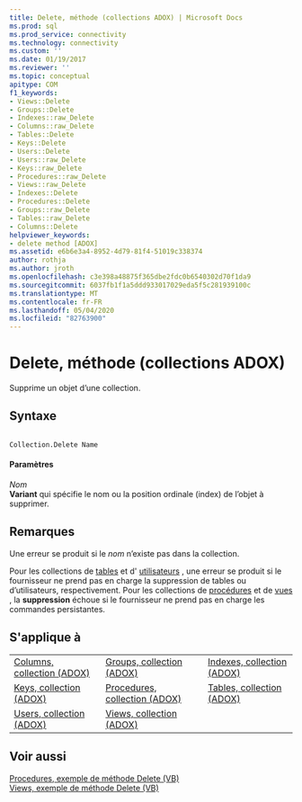 ```yaml
---
title: Delete, méthode (collections ADOX) | Microsoft Docs
ms.prod: sql
ms.prod_service: connectivity
ms.technology: connectivity
ms.custom: ''
ms.date: 01/19/2017
ms.reviewer: ''
ms.topic: conceptual
apitype: COM
f1_keywords:
- Views::Delete
- Groups::Delete
- Indexes::raw_Delete
- Columns::raw_Delete
- Tables::Delete
- Keys::Delete
- Users::Delete
- Users::raw_Delete
- Keys::raw_Delete
- Procedures::raw_Delete
- Views::raw_Delete
- Indexes::Delete
- Procedures::Delete
- Groups::raw_Delete
- Tables::raw_Delete
- Columns::Delete
helpviewer_keywords:
- delete method [ADOX]
ms.assetid: e6b6e3a4-8952-4d79-81f4-51019c338374
author: rothja
ms.author: jroth
ms.openlocfilehash: c3e398a48875f365dbe2fdc0b6540302d70f1da9
ms.sourcegitcommit: 6037fb1f1a5ddd933017029eda5f5c281939100c
ms.translationtype: MT
ms.contentlocale: fr-FR
ms.lasthandoff: 05/04/2020
ms.locfileid: "82763900"
---
```

# <a name="delete-method-adox-collections"></a>Delete, méthode (collections ADOX)
Supprime un objet d’une collection.  
  
## <a name="syntax"></a>Syntaxe  
  
```  
  
Collection.Delete Name  
```  
  
#### <a name="parameters"></a>Paramètres  
 *Nom*  
 **Variant** qui spécifie le nom ou la position ordinale (index) de l’objet à supprimer.  
  
## <a name="remarks"></a>Remarques  
 Une erreur se produit si le *nom* n’existe pas dans la collection.  
  
 Pour les collections de [tables](../../../ado/reference/adox-api/tables-collection-adox.md) et d' [utilisateurs](../../../ado/reference/adox-api/users-collection-adox.md) , une erreur se produit si le fournisseur ne prend pas en charge la suppression de tables ou d’utilisateurs, respectivement. Pour les collections de [procédures](../../../ado/reference/adox-api/procedures-collection-adox.md) et de [vues](../../../ado/reference/adox-api/views-collection-adox.md) , la **suppression** échoue si le fournisseur ne prend pas en charge les commandes persistantes.  
  
## <a name="applies-to"></a>S'applique à  
  
||||  
|-|-|-|  
|[Columns, collection (ADOX)](../../../ado/reference/adox-api/columns-collection-adox.md)|[Groups, collection (ADOX)](../../../ado/reference/adox-api/groups-collection-adox.md)|[Indexes, collection (ADOX)](../../../ado/reference/adox-api/indexes-collection-adox.md)|  
|[Keys, collection (ADOX)](../../../ado/reference/adox-api/keys-collection-adox.md)|[Procedures, collection (ADOX)](../../../ado/reference/adox-api/procedures-collection-adox.md)|[Tables, collection (ADOX)](../../../ado/reference/adox-api/tables-collection-adox.md)|  
|[Users, collection (ADOX)](../../../ado/reference/adox-api/users-collection-adox.md)|[Views, collection (ADOX)](../../../ado/reference/adox-api/views-collection-adox.md)||  
  
## <a name="see-also"></a>Voir aussi  
 [Procedures, exemple de méthode Delete (VB)](../../../ado/reference/adox-api/procedures-delete-method-example-vb.md)   
 [Views, exemple de méthode Delete (VB)](../../../ado/reference/adox-api/views-delete-method-example-vb.md)

